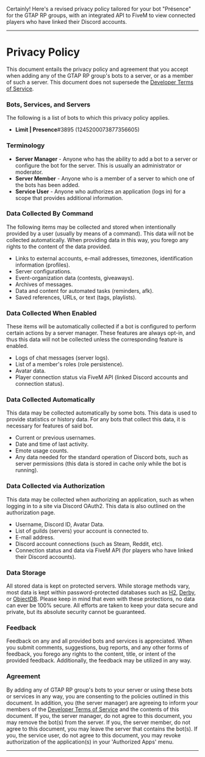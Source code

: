 Certainly! Here's a revised privacy policy tailored for your bot "Présence" for the GTAP RP groups, with an integrated API to FiveM to view connected players who have linked their Discord accounts.

---

# Privacy Policy

This document entails the privacy policy and agreement that you accept when adding any of the GTAP RP group's bots to a server, or as a member of such a server. This document does not supersede the [Developer Terms of Service](https://discordapp.com/developers/docs/legal).

### Bots, Services, and Servers
The following is a list of bots to which this privacy policy applies.
* **Limit | Presence**#3895 (1245200073877356605)

### Terminology
* **Server Manager** - Anyone who has the ability to add a bot to a server or configure the bot for the server. This is usually an administrator or moderator.
* **Server Member** - Anyone who is a member of a server to which one of the bots has been added.
* **Service User** - Anyone who authorizes an application (logs in) for a scope that provides additional information.

### Data Collected By Command
The following items may be collected and stored when intentionally provided by a user (usually by means of a command). This data will not be collected automatically. When providing data in this way, you forego any rights to the content of the data provided.
* Links to external accounts, e-mail addresses, timezones, identification information (profiles).
* Server configurations.
* Event-organization data (contests, giveaways).
* Archives of messages.
* Data and content for automated tasks (reminders, afk).
* Saved references, URLs, or text (tags, playlists).

### Data Collected When Enabled
These items will be automatically collected if a bot is configured to perform certain actions by a server manager. These features are always opt-in, and thus this data will not be collected unless the corresponding feature is enabled.
* Logs of chat messages (server logs).
* List of a member's roles (role persistence).
* Avatar data.
* Player connection status via FiveM API (linked Discord accounts and connection status).

### Data Collected Automatically
This data may be collected automatically by some bots. This data is used to provide statistics or history data. For any bots that collect this data, it is necessary for features of said bot.
* Current or previous usernames.
* Date and time of last activity.
* Emote usage counts.
* Any data needed for the standard operation of Discord bots, such as server permissions (this data is stored in cache only while the bot is running).

### Data Collected via Authorization
This data may be collected when authorizing an application, such as when logging in to a site via Discord OAuth2. This data is also outlined on the authorization page.
* Username, Discord ID, Avatar Data.
* List of guilds (servers) your account is connected to.
* E-mail address.
* Discord account connections (such as Steam, Reddit, etc).
* Connection status and data via FiveM API (for players who have linked their Discord accounts).

### Data Storage
All stored data is kept on protected servers. While storage methods vary, most data is kept within password-protected databases such as [H2](http://www.h2database.com), [Derby](https://db.apache.org/derby/), or [ObjectDB](https://www.objectdb.com/). Please keep in mind that even with these protections, no data can ever be 100% secure. All efforts are taken to keep your data secure and private, but its absolute security cannot be guaranteed.

### Feedback
Feedback on any and all provided bots and services is appreciated. When you submit comments, suggestions, bug reports, and any other forms of feedback, you forego any rights to the content, title, or intent of the provided feedback. Additionally, the feedback may be utilized in any way.

### Agreement
By adding any of GTAP RP group's bots to your server or using these bots or services in any way, you are consenting to the policies outlined in this document. In addition, you (the server manager) are agreeing to inform your members of the [Developer Terms of Service](https://discordapp.com/developers/docs/legal) and the contents of this document. If you, the server manager, do not agree to this document, you may remove the bot(s) from the server. If you, the server member, do not agree to this document, you may leave the server that contains the bot(s). If you, the service user, do not agree to this document, you may revoke authorization of the application(s) in your 'Authorized Apps' menu.

---
